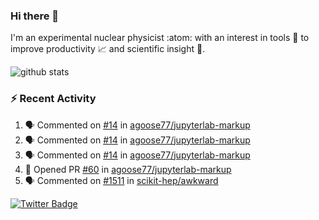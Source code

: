 ### Hi there 👋 

I'm an experimental nuclear physicist :atom: with an interest in tools :wrench: to improve productivity :chart_with_upwards_trend: and scientific insight :telescope:.

![github stats](https://github-readme-stats.vercel.app/api?username=agoose77&show_icons=true&hide_rank=true&hide_title=true&bg_color=30,e76445,904e95&text_color=efe3ec&icon_color=efe3ec)
<!--
**agoose77/agoose77** is a ✨ _special_ ✨ repository because its `README.md` (this file) appears on your GitHub profile.

Here are some ideas to get you started:

- 🔭 I’m currently working on ...
- 🌱 I’m currently learning ...
- 👯 I’m looking to collaborate on ...
- 🤔 I’m looking for help with ...
- 💬 Ask me about ...
- 📫 How to reach me: ...
- 😄 Pronouns: ...
- ⚡ Fun fact: ...
-->

### :zap: Recent Activity
<!--START_SECTION:activity-->
1. 🗣 Commented on [#14](https://github.com/agoose77/jupyterlab-markup/issues/14) in [agoose77/jupyterlab-markup](https://github.com/agoose77/jupyterlab-markup)
2. 🗣 Commented on [#14](https://github.com/agoose77/jupyterlab-markup/issues/14) in [agoose77/jupyterlab-markup](https://github.com/agoose77/jupyterlab-markup)
3. 🗣 Commented on [#14](https://github.com/agoose77/jupyterlab-markup/issues/14) in [agoose77/jupyterlab-markup](https://github.com/agoose77/jupyterlab-markup)
4. 💪 Opened PR [#60](https://github.com/agoose77/jupyterlab-markup/pull/60) in [agoose77/jupyterlab-markup](https://github.com/agoose77/jupyterlab-markup)
5. 🗣 Commented on [#1511](https://github.com/scikit-hep/awkward/issues/1511) in [scikit-hep/awkward](https://github.com/scikit-hep/awkward)
<!--END_SECTION:activity-->


[![Twitter Badge](https://img.shields.io/twitter/follow/agoose77?style=flat-square&logo=Twitter&logoColor=white&color=cornflowerblue)](https://twitter.com/agoose77)
